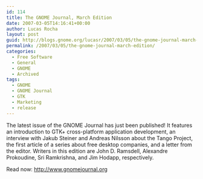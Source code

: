 ```yaml
---
id: 114
title: The GNOME Journal, March Edition
date: 2007-03-05T14:16:41+00:00
author: Lucas Rocha
layout: post
guid: http://blogs.gnome.org/lucasr/2007/03/05/the-gnome-journal-march-edition/
permalink: /2007/03/05/the-gnome-journal-march-edition/
categories:
  - Free Software
  - General
  - GNOME
  - Archived
tags:
  - GNOME
  - GNOME Journal
  - GTK
  - Marketing
  - release
---
```

The latest issue of the GNOME Journal has just been published! It features an
introduction to GTK+ cross-platform application development, an interview with
Jakub Steiner and Andreas Nilsson about the Tango Project, the first article of
a series about free desktop companies, and a letter from the editor. Writers in
this edition are John D. Ramsdell, Alexandre Prokoudine, Sri Ramkrishna, and
Jim Hodapp, respectively.

Read now: <http://www.gnomejournal.org>
